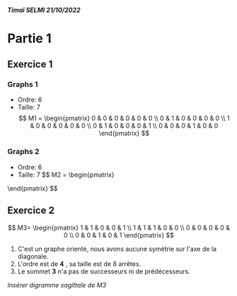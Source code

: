 ##### Timaï SELMI 21/10/2022
# Partie 1
## Exercice 1
### Graphs 1
- Ordre: 6
- Taille: 7
$$
M1 =
\begin{pmatrix}
0 & 0 & 0 & 0 & 0 & 0 \\ 
0 & 1 & 0 & 0 & 0 & 0 \\ 
1 & 0 & 0 & 0 & 0 & 0 \\ 
0 & 1 & 0 & 0 & 0 & 1 \\
0 & 0 & 0 & 1 & 0 & 0
\end{pmatrix}
$$
### Graphs 2
- Ordre: 6
- Taille: 7
$$
M2 =
\begin{pmatrix}

\end{pmatrix}
$$
## Exercice 2
$$
M3=
\begin{pmatrix}
1 & 1 & 0 & 0 & 1 \\
1 & 1 & 1 & 0 & 0  \\ 
0 & 0 & 0 & 0 & 0 \\ 
0 & 0 & 1 & 0 & 1
\end{pmatrix}
$$
1) C'est un graphe orienté, nous avons aucune symétrie sur l'axe de la diagonale.
2) L'ordre est de **4** , sa taille est de 8 arrêtes.
3) Le sommet **3** n'a pas de successeurs ni de prédécesseurs. 

*Insérer digramme sagittale de M3*
